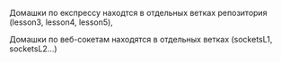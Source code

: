 Домашки по експрессу находтся в отдельных ветках репозитория (lesson3, lesson4, lesson5),

Домашки по веб-сокетам находятся в отдельных ветках (socketsL1, socketsL2...)
